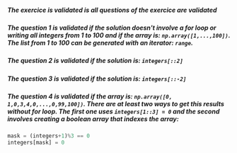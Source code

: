 ##### The exercice is validated is all questions of the exercice are validated


##### The question 1 is validated if the solution doesn't involve a for loop or writing all integers from 1 to 100 and if the array is: `np.array([1,...,100])`. The list from 1 to 100 can be generated with an iterator: `range`.

##### The question 2 is validated if the solution is: `integers[::2]`

##### The question 3 is validated if the solution is: `integers[::-2]`

##### The question 4 is validated if the array is: `np.array([0, 1,0,3,4,0,...,0,99,100])`. There are at least two ways to get this results without for loop. The first one uses `integers[1::3] = 0` and the second involves creating a boolean array that indexes the array:

```python
mask = (integers+1)%3 == 0
integers[mask] = 0
```
